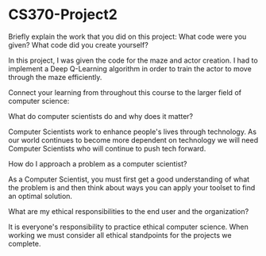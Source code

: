 # CS370-Project2

Briefly explain the work that you did on this project: What code were you given? What code did you create yourself?

In this project, I was given the code for the maze and actor creation. I had to implement a Deep Q-Learning algorithm in order to train the actor to move through the maze efficiently. 

Connect your learning from throughout this course to the larger field of computer science:


What do computer scientists do and why does it matter?

Computer Scientists work to enhance people's lives through technology. As our world continues to become more dependent on technology we will need Computer Scientists who will continue to push tech forward. 

How do I approach a problem as a computer scientist?

As a Computer Scientist, you must first get a good understanding of what the problem is and then think about ways you can apply your toolset to find an optimal solution. 

What are my ethical responsibilities to the end user and the organization?

It is everyone's responsibility to practice ethical computer science. When working we must consider all ethical standpoints for the projects we complete. 

